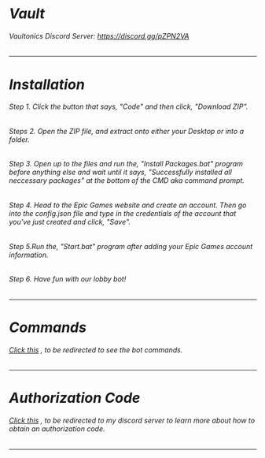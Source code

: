 # _Vault_

###### Vaultonics Discord Server: https://discord.gg/pZPN2VA

***

# _Installation_

###### Step 1. Click the button that says, "Code" and then click, "Download ZIP".

###### Steps 2. Open the ZIP file, and extract onto either your Desktop or into a folder.

###### Step 3. Open up to the files and run the, "Install Packages.bat" program before anything else and wait until it says, "Successfully installed all neccessary packages" at the bottom of the CMD _aka_ command prompt.

###### Step 4. Head to the _Epic Games_ website and create an account. Then go into the _config.json_ file and type in the credentials of the account that you've just created and click, "Save".

###### Step 5.Run the, "Start.bat" program after adding your _Epic Games_ account information.

###### Step 6. Have fun with our lobby bot!

***

# _Commands_

###### [Click this](https://github.com/Vaultonics/Vault/wiki/Commands) , to be redirected to see the bot commands.

***

# _Authorization Code_

###### [Click this](https://discord.gg/fjUCr9V) , to be redirected to my discord server to learn more about how to obtain an authorization code.

***
